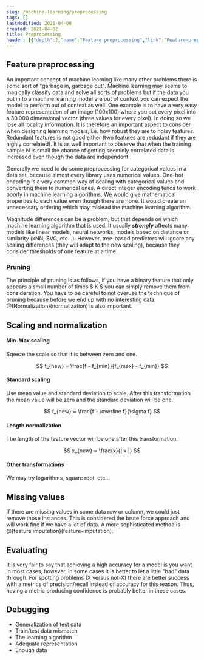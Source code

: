 ```yaml
---
slug: /machine-learning/preprocessing
tags: []
lastModified: 2021-04-08
created: 2021-04-02
title: Preprocessing
header: [{"depth":2,"name":"Feature preprocessing","link":"Feature-preprocessing"},{"depth":3,"name":"Pruning","link":"Pruning"},{"depth":2,"name":"Scaling and normalization","link":"Scaling-and-normalization"},{"depth":4,"name":"Min-Max scaling","link":"Min-Max-scaling"},{"depth":4,"name":"Standard scaling","link":"Standard-scaling"},{"depth":4,"name":"Length normalization","link":"Length-normalization"},{"depth":4,"name":"Other transformations","link":"Other-transformations"},{"depth":2,"name":"Missing values","link":"Missing-values"},{"depth":2,"name":"Evaluating","link":"Evaluating"},{"depth":2,"name":"Debugging","link":"Debugging"}]
---
```


## Feature preprocessing
An important concept of machine learning like many other problems there is some sort of "garbage in, garbage out". Machine learning may seems to magically classify data and solve all sorts of problems but if the data you put in to a machine learning model are out of context you can expect the model to perform out of context as well. One example is to have a very easy feature representation of an image (100x100) where you put every pixel into a 30.000 dimensional vector (three values for every pixel). In doing so we lose all locality information. It is therefore an important aspect to consider when designing learning models, i.e. how robust they are to noisy features. Redundant features is not good either (two features are redudant if they are highly correlated). It is as well important to observe that when the training sample N is small the chance of getting seeminly correlated data is increased even though the data are independent.

Generally we need to do some preprocessing for categorical values in a data set, because almost every library uses numerical values. One-hot encoding is a very common way of dealing with categorical values and converting them to numerical ones. A direct integer encoding tends to work poorly in machine learning algorithms. We would give mathematical properties to each value even though there are none. It would create an unnecessary ordering which may mislead the machine learning algorithm.

Magnitude differences can be a problem, but that depends on which machine learning algorithm that is used. It usually ***strongly*** affects many models like linear models,  neural networks, models based on distance or similarity (kNN, SVC, etc...). However, tree-based predictors will ignore any scaling differences (they will adapt to the new scaling), because they consider thresholds of one feature at a time.

### Pruning
The principle of pruning is as follows, if you have a binary feature that only appears a small number of times $ K $ you can simply remove them from consideration. You have to be careful to not overuse the technique of pruning because before we end up with no interesting data. @(Normalization)(normalization) is also important.

## Scaling and normalization

#### Min-Max scaling
Sqeeze the scale so that it is between zero and one.

$$
f_{new} = \frac{f - f_{min}}{f_{max} - f_{min}}
$$

#### Standard scaling
Use mean value and standard deviation to scale. After this transformation the mean value will be zero and the standard deviation will be one.

$$
f_{new} = \frac{f - \overline f}{\sigma f}
$$

#### Length normalization
The length of the feature vector will be one after this transformation.

$$
x_{new} = \frac{x}{| x |}
$$

#### Other transformations
We may try logarithms, square root, etc...

## Missing values
If there are missing values in some data row or column, we could just remove those instances. This is considered the brute force approach and will work fine if we have a lot of data. A more sophisticated method is @(feature imputation)(feature-imputation).


## Evaluating
It is very fair to say that achieving a high accuracy for a model is you want in most cases, however, in some cases it is better to let a little "bad" data through. For spotting problems (X versus not-X) there are better success with a metrics of precision/recall instead of accuracy for this reason. Thus, having a metric producing confidence is probably better in these cases.

## Debugging
- Generalization of test data
- Train/test data mismatch
- The learning algorithm
- Adequate representation
- Enough data
